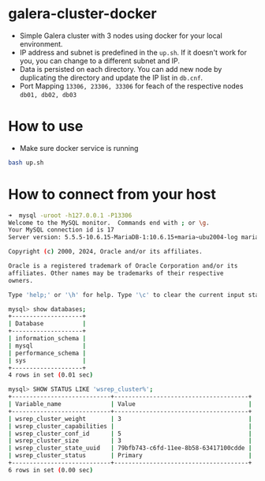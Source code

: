 # galera-cluster-docker

* Simple Galera cluster with 3 nodes using docker for your local environment.
* IP address and subnet is predefined in the `up.sh`. If it doesn't work for you, you can change to a different subnet and IP.
* Data is persisted on each directory. You can add new node by duplicating the directory and update the IP list in `db.cnf`.
* Port Mapping `13306, 23306, 33306` for feach of the respective nodes `db01, db02, db03`

# How to use
* Make sure docker service is running
  
```bash
bash up.sh
```

# How to connect from your host

```bash
➜  mysql -uroot -h127.0.0.1 -P13306
Welcome to the MySQL monitor.  Commands end with ; or \g.
Your MySQL connection id is 17
Server version: 5.5.5-10.6.15-MariaDB-1:10.6.15+maria~ubu2004-log mariadb.org binary distribution

Copyright (c) 2000, 2024, Oracle and/or its affiliates.

Oracle is a registered trademark of Oracle Corporation and/or its
affiliates. Other names may be trademarks of their respective
owners.

Type 'help;' or '\h' for help. Type '\c' to clear the current input statement.

mysql> show databases;
+--------------------+
| Database           |
+--------------------+
| information_schema |
| mysql              |
| performance_schema |
| sys                |
+--------------------+
4 rows in set (0.01 sec)

mysql> SHOW STATUS LIKE 'wsrep_cluster%';
+----------------------------+--------------------------------------+
| Variable_name              | Value                                |
+----------------------------+--------------------------------------+
| wsrep_cluster_weight       | 3                                    |
| wsrep_cluster_capabilities |                                      |
| wsrep_cluster_conf_id      | 5                                    |
| wsrep_cluster_size         | 3                                    |
| wsrep_cluster_state_uuid   | 79bfb743-c6fd-11ee-8b58-63417100cdde |
| wsrep_cluster_status       | Primary                              |
+----------------------------+--------------------------------------+
6 rows in set (0.00 sec)
```


